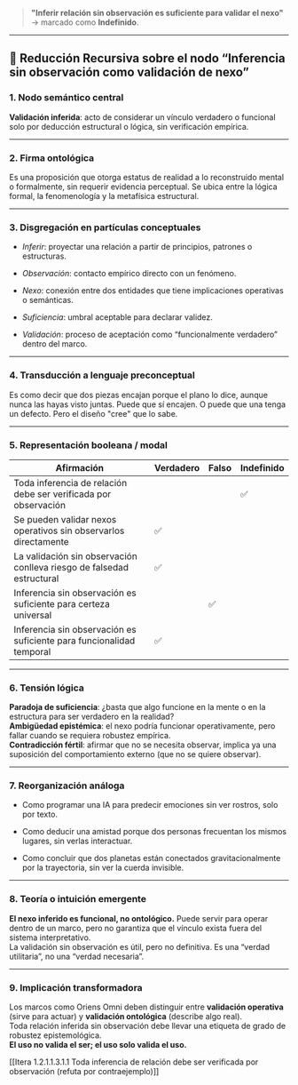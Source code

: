 > **"Inferir relación sin observación es suficiente para validar el nexo"** → marcado como **Indefinido**.

---

## 🔁 Reducción Recursiva sobre el nodo “Inferencia sin observación como validación de nexo”

### 1. **Nodo semántico central**

**Validación inferida**: acto de considerar un vínculo verdadero o funcional solo por deducción estructural o lógica, sin verificación empírica.

---

### 2. **Firma ontológica**

Es una proposición que otorga estatus de realidad a lo reconstruido mental o formalmente, sin requerir evidencia perceptual. Se ubica entre la lógica formal, la fenomenología y la metafísica estructural.

---

### 3. **Disgregación en partículas conceptuales**

- _Inferir_: proyectar una relación a partir de principios, patrones o estructuras.
    
- _Observación_: contacto empírico directo con un fenómeno.
    
- _Nexo_: conexión entre dos entidades que tiene implicaciones operativas o semánticas.
    
- _Suficiencia_: umbral aceptable para declarar validez.
    
- _Validación_: proceso de aceptación como “funcionalmente verdadero” dentro del marco.
    

---

### 4. **Transducción a lenguaje preconceptual**

Es como decir que dos piezas encajan porque el plano lo dice, aunque nunca las hayas visto juntas. Puede que sí encajen. O puede que una tenga un defecto. Pero el diseño "cree" que lo sabe.

---

### 5. **Representación booleana / modal**

| Afirmación                                                            | Verdadero | Falso | Indefinido |
| --------------------------------------------------------------------- | --------- | ----- | ---------- |
| Toda inferencia de relación debe ser verificada por observación       |           |       | ✅          |
| Se pueden validar nexos operativos sin observarlos directamente       | ✅         |       |            |
| La validación sin observación conlleva riesgo de falsedad estructural | ✅         |       |            |
| Inferencia sin observación es suficiente para certeza universal       |           | ✅     |            |
| Inferencia sin observación es suficiente para funcionalidad temporal  | ✅         |       |            |

---

### 6. **Tensión lógica**

**Paradoja de suficiencia**: ¿basta que algo funcione en la mente o en la estructura para ser verdadero en la realidad?  
**Ambigüedad epistémica**: el nexo podría funcionar operativamente, pero fallar cuando se requiera robustez empírica.  
**Contradicción fértil**: afirmar que no se necesita observar, implica ya una suposición del comportamiento externo (que no se quiere observar).

---

### 7. **Reorganización análoga**

- Como programar una IA para predecir emociones sin ver rostros, solo por texto.
    
- Como deducir una amistad porque dos personas frecuentan los mismos lugares, sin verlas interactuar.
    
- Como concluir que dos planetas están conectados gravitacionalmente por la trayectoria, sin ver la cuerda invisible.
    

---

### 8. **Teoría o intuición emergente**

**El nexo inferido es funcional, no ontológico.** Puede servir para operar dentro de un marco, pero no garantiza que el vínculo exista fuera del sistema interpretativo.  
La validación sin observación es útil, pero no definitiva. Es una “verdad utilitaria”, no una “verdad necesaria”.

---

### 9. **Implicación transformadora**

Los marcos como Oriens Omni deben distinguir entre **validación operativa** (sirve para actuar) y **validación ontológica** (describe algo real).  
Toda relación inferida sin observación debe llevar una etiqueta de grado de robustez epistemológica.  
**El uso no valida el ser; el uso solo valida el uso.**

[[Itera 1.2.1.1.3.1.1 Toda inferencia de relación debe ser verificada por observación (refuta por contraejemplo)]]